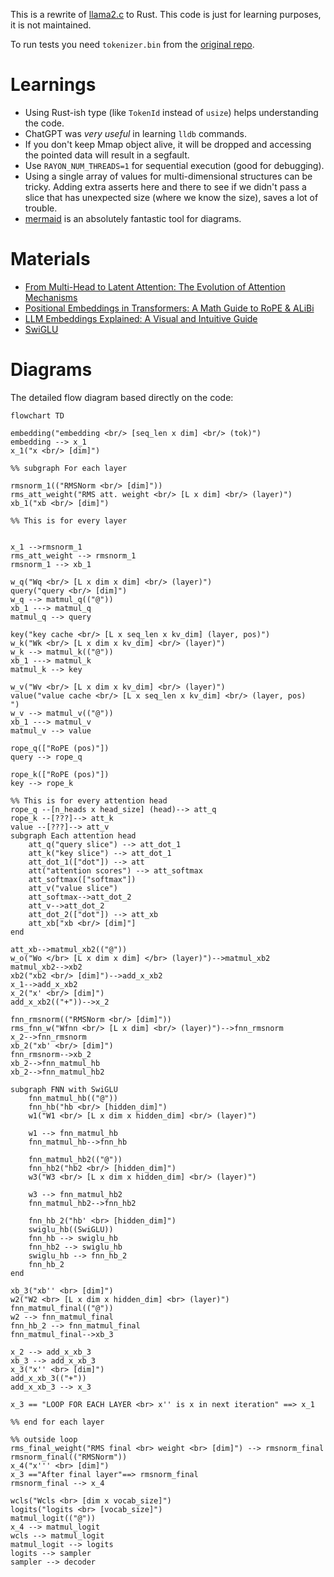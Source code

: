 This is a rewrite of [llama2.c][1] to Rust. This code is just for learning purposes, it is not maintained.

To run tests you need `tokenizer.bin` from the [original repo][1].

[1]: https://github.com/karpathy/llama2.c


# Learnings
- Using Rust-ish type (like `TokenId` instead of `usize`) helps understanding the code.
- ChatGPT was _very useful_ in learning `lldb` commands.
- If you don't keep Mmap object alive, it will be dropped and accessing the pointed data will result in a segfault.
- Use `RAYON_NUM_THREADS=1` for sequential execution (good for debugging).
- Using a single array of values for multi-dimensional structures can be tricky. Adding extra asserts here and there to see if we didn't pass a slice that has unexpected size (where we know the size), saves a lot of trouble.
- [mermaid](https://mermaid.live) is an absolutely fantastic tool for diagrams.

# Materials
- [From Multi-Head to Latent Attention: The Evolution of Attention Mechanisms](https://vinithavn.medium.com/from-multi-head-to-latent-attention-the-evolution-of-attention-mechanisms-64e3c0505f24)
- [Positional Embeddings in Transformers: A Math Guide to RoPE & ALiBi](https://towardsdatascience.com/positional-embeddings-in-transformers-a-math-guide-to-rope-alibi/)
- [LLM Embeddings Explained: A Visual and Intuitive Guide](https://huggingface.co/spaces/hesamation/primer-llm-embedding)
- [SwiGLU](https://medium.com/@s_boudefel/exploring-swiglu-the-activation-function-powering-modern-llms-9697f88221e7)

# Diagrams

The detailed flow diagram based directly on the code:

```mermaid
flowchart TD

embedding("embedding <br/> [seq_len x dim] <br/> (tok)")
embedding --> x_1
x_1("x <br/> [dim]")

%% subgraph For each layer

rmsnorm_1(("RMSNorm <br/> [dim]"))
rms_att_weight("RMS att. weight <br/> [L x dim] <br/> (layer)")
xb_1("xb <br/> [dim]")

%% This is for every layer    


x_1 -->rmsnorm_1
rms_att_weight --> rmsnorm_1
rmsnorm_1 --> xb_1

w_q("Wq <br/> [L x dim x dim] <br/> (layer)")
query("query <br/> [dim]")
w_q --> matmul_q(("@"))
xb_1 ---> matmul_q
matmul_q --> query

key("key cache <br/> [L x seq_len x kv_dim] (layer, pos)")
w_k("Wk <br/> [L x dim x kv_dim] <br/> (layer)")
w_k --> matmul_k(("@"))
xb_1 ---> matmul_k
matmul_k --> key

w_v("Wv <br/> [L x dim x kv_dim] <br/> (layer)")
value("value cache <br/> [L x seq_len x kv_dim] <br/> (layer, pos)
")
w_v --> matmul_v(("@"))
xb_1 ---> matmul_v
matmul_v --> value

rope_q(["RoPE (pos)"])
query --> rope_q

rope_k(["RoPE (pos)"])
key --> rope_k

%% This is for every attention head
rope_q --[n_heads x head_size] (head)--> att_q
rope_k --[???]--> att_k
value --[???]--> att_v
subgraph Each attention head
    att_q("query slice") --> att_dot_1
    att_k("key slice") --> att_dot_1
    att_dot_1(["dot"]) --> att
    att("attention scores") --> att_softmax
    att_softmax(["softmax"])
    att_v("value slice")
    att_softmax-->att_dot_2
    att_v-->att_dot_2
    att_dot_2(["dot"]) --> att_xb
    att_xb["xb <br/> [dim]"]
end

att_xb-->matmul_xb2(("@"))
w_o("Wo </br> [L x dim x dim] </br> (layer)")-->matmul_xb2
matmul_xb2-->xb2
xb2("xb2 <br/> [dim]")-->add_x_xb2
x_1-->add_x_xb2
x_2("x' <br/> [dim]")
add_x_xb2(("+"))-->x_2

fnn_rmsnorm(("RMSNorm <br/> [dim]"))
rms_fnn_w("Wfnn <br/> [L x dim] <br/> (layer)")-->fnn_rmsnorm
x_2-->fnn_rmsnorm
xb_2("xb' <br/> [dim]")
fnn_rmsnorm-->xb_2
xb_2-->fnn_matmul_hb
xb_2-->fnn_matmul_hb2

subgraph FNN with SwiGLU
    fnn_matmul_hb(("@"))
    fnn_hb("hb <br/> [hidden_dim]")
    w1("W1 <br/> [L x dim x hidden_dim] <br/> (layer)")
    
    w1 --> fnn_matmul_hb
    fnn_matmul_hb-->fnn_hb

    fnn_matmul_hb2(("@"))
    fnn_hb2("hb2 <br/> [hidden_dim]")
    w3("W3 <br/> [L x dim x hidden_dim] <br/> (layer)")
    
    w3 --> fnn_matmul_hb2
    fnn_matmul_hb2-->fnn_hb2

    fnn_hb_2("hb' <br> [hidden_dim]")
    swiglu_hb((SwiGLU))
    fnn_hb --> swiglu_hb
    fnn_hb2 --> swiglu_hb
    swiglu_hb --> fnn_hb_2
    fnn_hb_2
end 

xb_3("xb'' <br> [dim]")
w2("W2 <br> [L x dim x hidden_dim] <br> (layer)")
fnn_matmul_final(("@"))
w2 --> fnn_matmul_final
fnn_hb_2 --> fnn_matmul_final
fnn_matmul_final-->xb_3

x_2 --> add_x_xb_3
xb_3 --> add_x_xb_3
x_3("x'' <br> [dim]")
add_x_xb_3(("+"))
add_x_xb_3 --> x_3

x_3 == "LOOP FOR EACH LAYER <br> x'' is x in next iteration" ==> x_1

%% end for each layer

%% outside loop
rms_final_weight("RMS final <br> weight <br> [dim]") --> rmsnorm_final
rmsnorm_final(("RMSNorm"))
x_4("x''' <br> [dim]")
x_3 =="After final layer"==> rmsnorm_final
rmsnorm_final --> x_4

wcls("Wcls <br> [dim x vocab_size]")
logits("logits <br> [vocab_size]")
matmul_logit(("@"))
x_4 --> matmul_logit
wcls --> matmul_logit
matmul_logit --> logits
logits --> sampler
sampler --> decoder

```


